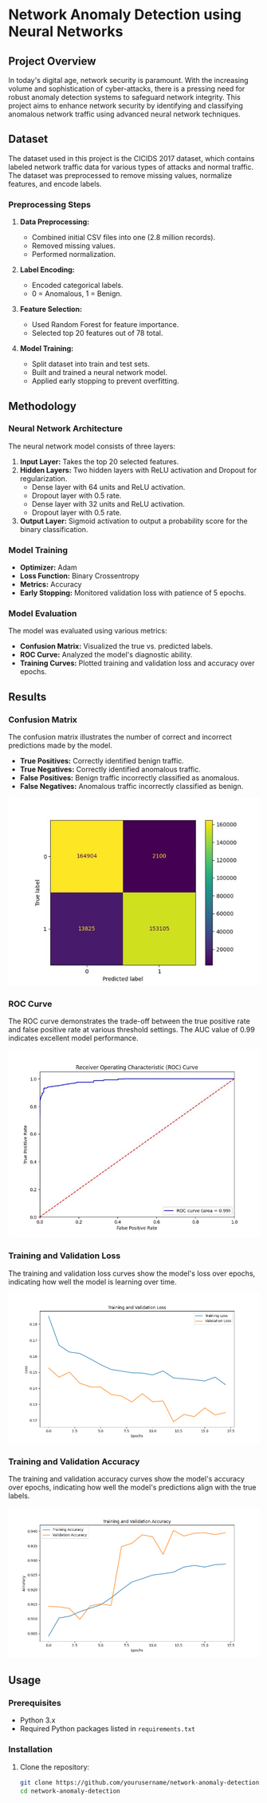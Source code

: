 # Network Anomaly Detection using Neural Networks

## Project Overview

In today's digital age, network security is paramount. With the increasing volume and sophistication of cyber-attacks, there is a pressing need for robust anomaly detection systems to safeguard network integrity. This project aims to enhance network security by identifying and classifying anomalous network traffic using advanced neural network techniques.

## Dataset

The dataset used in this project is the CICIDS 2017 dataset, which contains labeled network traffic data for various types of attacks and normal traffic. The dataset was preprocessed to remove missing values, normalize features, and encode labels.

### Preprocessing Steps
1. **Data Preprocessing:**
   - Combined initial CSV files into one (2.8 million records).
   - Removed missing values.
   - Performed normalization.

2. **Label Encoding:**
   - Encoded categorical labels.
   - 0 = Anomalous, 1 = Benign.

3. **Feature Selection:**
   - Used Random Forest for feature importance.
   - Selected top 20 features out of 78 total.

4. **Model Training:**
   - Split dataset into train and test sets.
   - Built and trained a neural network model.
   - Applied early stopping to prevent overfitting.

## Methodology

### Neural Network Architecture
The neural network model consists of three layers:
1. **Input Layer:** Takes the top 20 selected features.
2. **Hidden Layers:** Two hidden layers with ReLU activation and Dropout for regularization.
   - Dense layer with 64 units and ReLU activation.
   - Dropout layer with 0.5 rate.
   - Dense layer with 32 units and ReLU activation.
   - Dropout layer with 0.5 rate.
3. **Output Layer:** Sigmoid activation to output a probability score for the binary classification.

### Model Training
- **Optimizer:** Adam
- **Loss Function:** Binary Crossentropy
- **Metrics:** Accuracy
- **Early Stopping:** Monitored validation loss with patience of 5 epochs.

### Model Evaluation
The model was evaluated using various metrics:
- **Confusion Matrix:** Visualized the true vs. predicted labels.
- **ROC Curve:** Analyzed the model's diagnostic ability.
- **Training Curves:** Plotted training and validation loss and accuracy over epochs.

## Results

### Confusion Matrix
The confusion matrix illustrates the number of correct and incorrect predictions made by the model.
- **True Positives:** Correctly identified benign traffic.
- **True Negatives:** Correctly identified anomalous traffic.
- **False Positives:** Benign traffic incorrectly classified as anomalous.
- **False Negatives:** Anomalous traffic incorrectly classified as benign.

![Confusion Matrix](graphs/confusion_matrix.jpg)

### ROC Curve
The ROC curve demonstrates the trade-off between the true positive rate and false positive rate at various threshold settings. The AUC value of 0.99 indicates excellent model performance.

![ROC Curve](graphs/roc_curve.jpeg)

### Training and Validation Loss
The training and validation loss curves show the model's loss over epochs, indicating how well the model is learning over time.

![Training and Validation Loss](graphs/training_validation_loss.png)

### Training and Validation Accuracy
The training and validation accuracy curves show the model's accuracy over epochs, indicating how well the model's predictions align with the true labels.

![Training and Validation Accuracy](graphs/training_validation_accuracy.png)

## Usage

### Prerequisites
- Python 3.x
- Required Python packages listed in `requirements.txt`

### Installation
1. Clone the repository:
   ```bash
   git clone https://github.com/yourusername/network-anomaly-detection.git
   cd network-anomaly-detection
